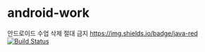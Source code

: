 # android-work
안드로이드 수업 삭제 절대 금지
https://img.shields.io/badge/java-red
[![Build Status](https://img.shields.io/badge/java-red)](https://travis-ci.org/joemccann/dillinger)
